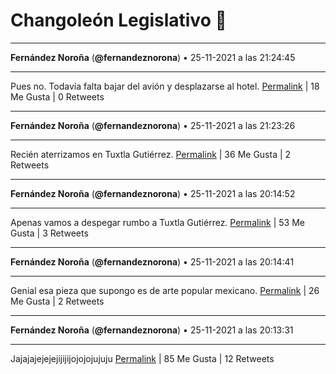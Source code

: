 # Changoleón Legislativo 🙈
*****
**Fernández Noroña** (**@fernandeznorona**) • 25-11-2021 a las 21:24:45
*****
Pues no. Todavía falta bajar del avión y desplazarse al hotel.
[Permalink](https://twitter.com/fernandeznorona/status/1464102804755296256) | 18 Me Gusta | 0 Retweets
*****
**Fernández Noroña** (**@fernandeznorona**) • 25-11-2021 a las 21:23:26
*****
Recién aterrizamos en Tuxtla Gutiérrez.
[Permalink](https://twitter.com/fernandeznorona/status/1464102477062627332) | 36 Me Gusta | 2 Retweets
*****
**Fernández Noroña** (**@fernandeznorona**) • 25-11-2021 a las 20:14:52
*****
Apenas vamos a despegar rumbo a Tuxtla Gutiérrez.
[Permalink](https://twitter.com/fernandeznorona/status/1464085220496396289) | 53 Me Gusta | 3 Retweets
*****
**Fernández Noroña** (**@fernandeznorona**) • 25-11-2021 a las 20:14:41
*****
Genial esa pieza que supongo es de arte popular mexicano.
[Permalink](https://twitter.com/fernandeznorona/status/1464085173415333890) | 26 Me Gusta | 2 Retweets
*****
**Fernández Noroña** (**@fernandeznorona**) • 25-11-2021 a las 20:13:31
*****
Jajajajejejejijijijojojojujuju
[Permalink](https://twitter.com/fernandeznorona/status/1464084879348486146) | 85 Me Gusta | 12 Retweets